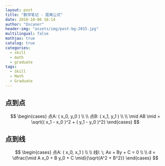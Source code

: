 ```yaml
---
layout: post
title: "数学笔记 - 距离公式"
date: 2018-10-06 16:14
author: "Oscaner"
header-img: "assets/img/post-bg-2015.jpg"
multilingual: false
mathjax: true
catalog: true
categories:
  - skill
  - math
  - graduate
tags:
  - Skill
  - Math
  - Graduate
---
```


## 点到点

$$
\begin{cases}
  点A: ( x_0, y_0 )
  \\ \\
  点B: ( x_1, y_1 )
  \\ \\
  \mid AB \mid = \sqrt{( x_1 - x_0 )^2 + ( y_1 - y_0 )^2}
\end{cases}
$$

## 点到线

$$
\begin{cases}
  点A: ( x_0, x_1 )
  \\ \\
  线l: \; Ax + By + C = 0
  \\ \\
  d = \dfrac{\mid A x_0 + B y_0 + C \mid}{\sqrt{A^2 + B^2}}
\end{cases}
$$
